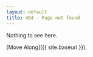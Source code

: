 ```yaml
---
layout: default
title: 404 - Page not found
---
```


Nothing to see here.

[Move Along]({{ site.baseurl }}).
